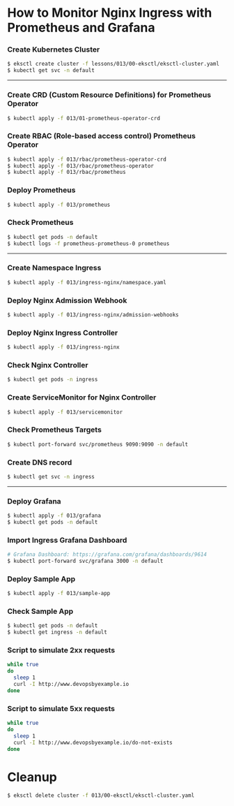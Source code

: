 # How to Monitor Nginx Ingress with Prometheus and Grafana

### Create Kubernetes Cluster
```bash
$ eksctl create cluster -f lessons/013/00-eksctl/eksctl-cluster.yaml
$ kubectl get svc -n default
```

---

### Create CRD (Custom Resource Definitions) for Prometheus Operator
```bash
$ kubectl apply -f 013/01-prometheus-operator-crd
```

### Create RBAC (Role-based access control) Prometheus Operator
```bash
$ kubectl apply -f 013/rbac/prometheus-operator-crd
$ kubectl apply -f 013/rbac/prometheus-operator
$ kubectl apply -f 013/rbac/prometheus
```

### Deploy Prometheus
```bash
$ kubectl apply -f 013/prometheus
```

### Check Prometheus
```bash
$ kubectl get pods -n default
$ kubectl logs -f prometheus-prometheus-0 prometheus
```

---

### Create Namespace Ingress
```bash
$ kubectl apply -f 013/ingress-nginx/namespace.yaml
```

### Deploy Nginx Admission Webhook
```bash
$ kubectl apply -f 013/ingress-nginx/admission-webhooks
```

### Deploy Nginx Ingress Controller
```bash
$ kubectl apply -f 013/ingress-nginx
```

### Check Nginx Controller
```bash
$ kubectl get pods -n ingress
```

### Create ServiceMonitor for Nginx Controller
```bash
$ kubectl apply -f 013/servicemonitor
```

### Check Prometheus Targets
```bash
$ kubectl port-forward svc/prometheus 9090:9090 -n default
```

### Create DNS record
```bash
$ kubectl get svc -n ingress
```

---

### Deploy Grafana
```bash
$ kubectl apply -f 013/grafana
$ kubectl get pods -n default
```

### Import Ingress Grafana Dashboard

```bash
# Grafana Dashboard: https://grafana.com/grafana/dashboards/9614
$ kubectl port-forward svc/grafana 3000 -n default
```

### Deploy Sample App
```bash
$ kubectl apply -f 013/sample-app
```

### Check Sample App
```bash
$ kubectl get pods -n default
$ kubectl get ingress -n default
```

### Script to simulate 2xx requests
```bash
while true
do
  sleep 1
  curl -I http://www.devopsbyexample.io
done
```

### Script to simulate 5xx requests
```bash
while true
do
  sleep 1
  curl -I http://www.devopsbyexample.io/do-not-exists
done
```

# Cleanup
```bash
$ eksctl delete cluster -f 013/00-eksctl/eksctl-cluster.yaml
```